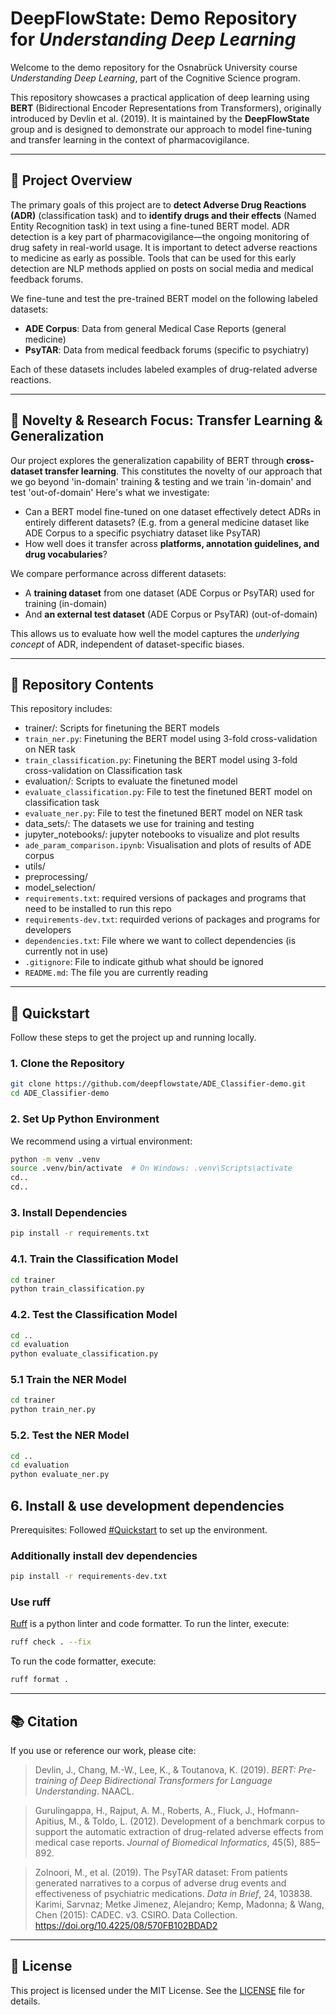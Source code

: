 
# DeepFlowState: Demo Repository for *Understanding Deep Learning*

Welcome to the demo repository for the Osnabrück University course *Understanding Deep Learning*, part of the Cognitive Science program.

This repository showcases a practical application of deep learning using **BERT** (Bidirectional Encoder Representations from Transformers), originally introduced by Devlin et al. (2019). It is maintained by the **DeepFlowState** group and is designed to demonstrate our approach to model fine-tuning and transfer learning in the context of pharmacovigilance.

---

## 🧠 Project Overview

The primary goals of this project are to **detect Adverse Drug Reactions (ADR)** (classification task) and to **identify drugs and their effects** (Named Entity Recognition task) in text using a fine-tuned BERT model. ADR detection is a key part of pharmacovigilance—the ongoing monitoring of drug safety in real-world usage. It is important to detect adverse reactions to medicine as early as possible. Tools that can be used for this early detection are NLP methods applied on posts on social media and medical feedback forums.

We fine-tune and test the pre-trained BERT model on the following labeled datasets:

- **ADE Corpus**: Data from general Medical Case Reports (general medicine)
- **PsyTAR**: Data from medical feedback forums (specific to psychiatry)

Each of these datasets includes labeled examples of drug-related adverse reactions.

---

## 🔬 Novelty & Research Focus: Transfer Learning & Generalization

Our project explores the generalization capability of BERT through **cross-dataset transfer learning**. This constitutes the novelty of our approach that we go beyond 'in-domain' training & testing and we train 'in-domain' and test 'out-of-domain' Here's what we investigate:

- Can a BERT model fine-tuned on one dataset effectively detect ADRs in entirely different datasets? (E.g. from a general medicine dataset like ADE Corpus to a specific psychiatry dataset like PsyTAR)
- How well does it transfer across **platforms, annotation guidelines, and drug vocabularies**?

We compare performance across different datasets:

- A **training dataset** from one dataset (ADE Corpus or PsyTAR) used for training (in-domain)
- And **an external test dataset** (ADE Corpus or PsyTAR) (out-of-domain)

This allows us to evaluate how well the model captures the *underlying concept* of ADR, independent of dataset-specific biases.

---

## 📁 Repository Contents

This repository includes:

- trainer/: Scripts for finetuning the BERT models
- `train_ner.py`: Finetuning the BERT model using 3-fold cross-validation on NER task
- `train_classification.py`: Finetuning the BERT model using 3-fold cross-validation on Classification task
- evaluation/: Scripts to evaluate the finetuned model
- `evaluate_classification.py`: File to test the finetuned BERT model on classification task
- `evaluate_ner.py`: File to test the finetuned BERT model on NER task
- data_sets/: The datasets we use for training and testing
- jupyter_notebooks/: jupyter notebooks to visualize and plot results
- `ade_param_comparison.ipynb`: Visualisation and plots of results of ADE corpus
- utils/
- preprocessing/
- model_selection/
- `requirements.txt`: required versions of packages and programs that need to be installed to run this repo
- `requirements-dev.txt`: requirded verions of packages and programs for developers
- `dependencies.txt`: File where we want to collect dependencies (is currently not in use)
- `.gitignore`: File to indicate github what should be ignored
- `README.md`: The file you are currently reading

---

## 🚀 Quickstart

Follow these steps to get the project up and running locally.

### 1. Clone the Repository

```bash
git clone https://github.com/deepflowstate/ADE_Classifier-demo.git
cd ADE_Classifier-demo
````

### 2. Set Up Python Environment

We recommend using a virtual environment:

```bash
python -m venv .venv
source .venv/bin/activate  # On Windows: .venv\Scripts\activate
cd..
cd..
```

### 3. Install Dependencies

```bash
pip install -r requirements.txt
```

### 4.1. Train the Classification Model

```bash
cd trainer
python train_classification.py
```

### 4.2. Test the Classification Model

```bash
cd ..
cd evaluation
python evaluate_classification.py
```

### 5.1 Train the NER Model

```bash
cd trainer
python train_ner.py
```

### 5.2. Test the NER Model

```bash
cd ..
cd evaluation
python evaluate_ner.py
```

## 6. Install & use development dependencies

Prerequisites: Followed [#Quickstart](#quickstart) to set up the environment.

### Additionally install dev dependencies
```bash
pip install -r requirements-dev.txt
```

### Use ruff
[Ruff](https://github.com/astral-sh/ruff) is a python linter and code formatter. 
To run the linter, execute:
```bash
ruff check . --fix
```

To run the code formatter, execute:
```bash
ruff format .
```


---

## 📚 Citation

If you use or reference our work, please cite:

> Devlin, J., Chang, M.-W., Lee, K., & Toutanova, K. (2019). *BERT: Pre-training of Deep Bidirectional Transformers for Language Understanding*. NAACL.

> Gurulingappa, H., Rajput, A. M., Roberts, A., Fluck, J., Hofmann-Apitius, M., & Toldo, L. (2012). Development of a benchmark corpus to support the automatic extraction of drug-related adverse effects from medical case reports. *Journal of Biomedical Informatics*, 45(5), 885–892.

> Zolnoori, M., et al. (2019). The PsyTAR dataset: From patients generated narratives to a corpus of adverse drug events and effectiveness of psychiatric medications. *Data in Brief*, 24, 103838.
> Karimi, Sarvnaz; Metke Jimenez, Alejandro; Kemp, Madonna; & Wang, Chen (2015): CADEC. v3. CSIRO. Data Collection. https://doi.org/10.4225/08/570FB102BDAD2

---

## 📄 License

This project is licensed under the MIT License. See the [LICENSE](LICENSE) file for details.



